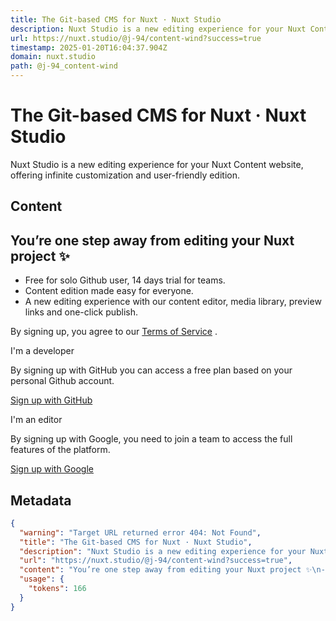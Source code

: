 ```yaml
---
title: The Git-based CMS for Nuxt · Nuxt Studio
description: Nuxt Studio is a new editing experience for your Nuxt Content website, offering infinite customization and user-friendly edition.
url: https://nuxt.studio/@j-94/content-wind?success=true
timestamp: 2025-01-20T16:04:37.904Z
domain: nuxt.studio
path: @j-94_content-wind
---
```


# The Git-based CMS for Nuxt · Nuxt Studio


Nuxt Studio is a new editing experience for your Nuxt Content website, offering infinite customization and user-friendly edition.


## Content

You’re one step away from editing your Nuxt project ✨
-----------------------------------------------------

*   Free for solo Github user, 14 days trial for teams.
*   Content edition made easy for everyone.
*   A new editing experience with our content editor, media library, preview links and one-click publish.

By signing up, you agree to our [Terms of Service](https://nuxt.studio/terms) .

I'm a developer

By signing up with GitHub you can access a free plan based on your personal Github account.

[Sign up with GitHub](https://api.nuxt.studio/api/connect/github)

I'm an editor

By signing up with Google, you need to join a team to access the full features of the platform.

[Sign up with Google](https://api.nuxt.studio/api/connect/google)

## Metadata

```json
{
  "warning": "Target URL returned error 404: Not Found",
  "title": "The Git-based CMS for Nuxt · Nuxt Studio",
  "description": "Nuxt Studio is a new editing experience for your Nuxt Content website, offering infinite customization and user-friendly edition.",
  "url": "https://nuxt.studio/@j-94/content-wind?success=true",
  "content": "You’re one step away from editing your Nuxt project ✨\n-----------------------------------------------------\n\n*   Free for solo Github user, 14 days trial for teams.\n*   Content edition made easy for everyone.\n*   A new editing experience with our content editor, media library, preview links and one-click publish.\n\nBy signing up, you agree to our [Terms of Service](https://nuxt.studio/terms) .\n\nI'm a developer\n\nBy signing up with GitHub you can access a free plan based on your personal Github account.\n\n[Sign up with GitHub](https://api.nuxt.studio/api/connect/github)\n\nI'm an editor\n\nBy signing up with Google, you need to join a team to access the full features of the platform.\n\n[Sign up with Google](https://api.nuxt.studio/api/connect/google)",
  "usage": {
    "tokens": 166
  }
}
```
